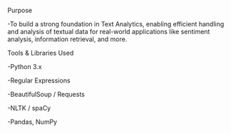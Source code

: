 Purpose

-To build a strong foundation in Text Analytics, enabling efficient handling and analysis of textual data for real-world applications like sentiment analysis, information retrieval, and more.


Tools & Libraries Used

-Python 3.x

-Regular Expressions 

-BeautifulSoup / Requests 

-NLTK / spaCy 

-Pandas, NumPy 


